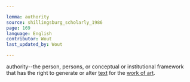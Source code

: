 ```yaml
---

lemma: authority
source: shillingsburg_scholarly_1986
page: 169
language: English
contributor: Wout
last_updated_by: Wout

---
```


authority--the person, persons, or conceptual or institutional framework that has the right to generate or alter [text](text.html) for the [work of art](work.html).
